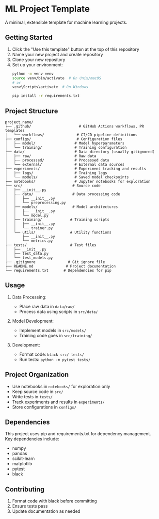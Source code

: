 # ML Project Template

A minimal, extensible template for machine learning projects.

## Getting Started

1. Click the "Use this template" button at the top of this repository
2. Name your new project and create repository
3. Clone your new repository
4. Set up your environment:
   ```bash
   python -m venv venv
   source venv/bin/activate  # On Unix/macOS
   # or
   venv\Scripts\activate  # On Windows
   
   pip install -r requirements.txt
   ```

## Project Structure

```
project_name/
├── .github/                      # GitHub Actions workflows, PR templates
│   └── workflows/               # CI/CD pipeline definitions
├── configs/                     # Configuration files
│   ├── model/                  # Model hyperparameters
│   └── training/               # Training configuration
├── data/                       # Data directory (usually gitignored)
│   ├── raw/                    # Raw data
│   ├── processed/              # Processed data
│   └── external/               # External data sources
├── experiments/                # Experiment tracking and results
│   ├── logs/                   # Training logs
│   └── models/                 # Saved model checkpoints
├── notebooks/                  # Jupyter notebooks for exploration
├── src/                       # Source code
│   ├── __init__.py
│   ├── data/                  # Data processing code
│   │   ├── __init__.py
│   │   └── preprocessing.py
│   ├── models/                # Model architectures
│   │   ├── __init__.py
│   │   └── model.py
│   ├── training/             # Training scripts
│   │   ├── __init__.py
│   │   └── trainer.py
│   └── utils/                # Utility functions
│       ├── __init__.py
│       └── metrics.py
├── tests/                    # Test files
│   ├── __init__.py
│   ├── test_data.py
│   └── test_models.py
├── .gitignore               # Git ignore file
├── README.md               # Project documentation
└── requirements.txt       # Dependencies for pip
```

## Usage

1. Data Processing:
   - Place raw data in `data/raw/`
   - Process data using scripts in `src/data/`

2. Model Development:
   - Implement models in `src/models/`
   - Training code goes in `src/training/`

3. Development:
   - Format code: `black src/ tests/`
   - Run tests: `python -m pytest tests/`

## Project Organization

- Use notebooks in `notebooks/` for exploration only
- Keep source code in `src/`
- Write tests in `tests/`
- Track experiments and results in `experiments/`
- Store configurations in `configs/`

## Dependencies

This project uses pip and requirements.txt for dependency management. Key dependencies include:
- numpy
- pandas
- scikit-learn
- matplotlib
- pytest
- black

## Contributing

1. Format code with black before committing
2. Ensure tests pass
3. Update documentation as needed